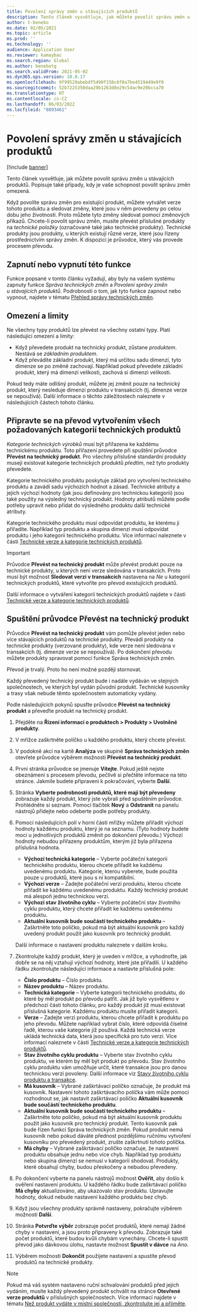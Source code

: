 ```yaml
---
title: Povolení správy změn u stávajících produktů
description: Tento článek vysvětluje, jak můžete povolit správu změn u stávajících produktů. Popisuje také případy, kdy je vaše schopnost povolit správu změn omezená.
author: t-benebo
ms.date: 02/05/2021
ms.topic: article
ms.prod: ''
ms.technology: ''
audience: Application User
ms.reviewer: kamaybac
ms.search.region: Global
ms.author: benebotg
ms.search.validFrom: 2021-05-02
ms.dyn365.ops.version: 10.0.17
ms.openlocfilehash: 9f99529abebdf5490f158c6f0a7be4519449e9f0
ms.sourcegitcommit: 52b7225350daa29b1263d8e29c54ac9e20bcca70
ms.translationtype: HT
ms.contentlocale: cs-CZ
ms.lasthandoff: 06/03/2022
ms.locfileid: "8893461"
---
```

# <a name="enable-change-management-on-existing-products"></a>Povolení správy změn u stávajících produktů

[!include [banner](../../includes/banner.md)]

Tento článek vysvětluje, jak můžete povolit správu změn u stávajících produktů. Popisuje také případy, kdy je vaše schopnost povolit správu změn omezená.

Když povolíte správu změn pro existující produkt, můžete vytvářet verze tohoto produktu a sledovat změny, které jsou v něm provedeny po celou dobu jeho životnosti. Proto můžete tyto změny sledovat pomocí změnových příkazů. Chcete-li povolit správu změn, musíte převést příslušné produkty na *technické položky* (označované také jako technické produkty). Technické produkty jsou produkty, u kterých existují různé verze, které jsou řízeny prostřednictvím správy změn. K dispozici je průvodce, který vás provede procesem převodu.

## <a name="turn-this-feature-on-or-off"></a>Zapnutí nebo vypnutí této funkce

Funkce popsané v tomto článku vyžadují, aby byly na vašem systému zapnuty funkce *Správa technických změn* a *Povolení správy změn u stávajících produktů*. Podrobnosti o tom, jak tyto funkce zapnout nebo vypnout, najdete v tématu [Přehled správy technických změn](product-engineering-overview.md).

## <a name="restrictions-and-limitations"></a>Omezení a limity

Ne všechny typy produktů lze převést na všechny ostatní typy. Platí následující omezení a limity:

- Když převedete produkt na technický produkt, zůstane *produktem*. Nestává se *základním produktem*.
- Když převádíte základní produkt, který má určitou sadu dimenzí, tyto dimenze se po změně zachovají. Například pokud převedete základní produkt, který má dimenzi velikosti, zachová si dimenzi velikosti.

Pokud tedy máte odlišný produkt, můžete jej změnit pouze na technický produkt, který nesleduje dimenzi produktu v transakcích (tj. dimenze verze se nepoužívá). Další informace o těchto záležitostech naleznete v následujících částech tohoto článku.

## <a name="prepare-for-conversion-by-creating-all-required-engineering-product-categories"></a>Připravte se na převod vytvořením všech požadovaných kategorií technických produktů

*Kategorie technických výrobků* musí být přiřazena ke každému technickému produktu. Toto přiřazení provedete při spuštění průvodce **Převést na technický produkt**. Pro všechny příslušné standardní produkty musejí existovat kategorie technických produktů *předtím*, než tyto produkty převedete.

Kategorie technického produktu poskytuje základ pro vytvoření technického produktu a zavádí sadu výchozích hodnot a zásad. Technické atributy a jejich výchozí hodnoty (jak jsou definovány pro technickou kategorii) jsou také použity na výsledný technický produkt. Hodnoty atributů můžete podle potřeby upravit nebo přidat do výsledného produktu další technické atributy.

Kategorie technického produktu musí odpovídat produktu, ke kterému ji přiřadíte. Například typ produktu a skupina dimenzí musí odpovídat produktu i jeho kategorii technického produktu. Více informací naleznete v části [Technické verze a kategorie technických produktů](engineering-versions-product-category.md).

> [!IMPORTANT]
> Průvodce **Převést na technický produkt** může převést produkt pouze na technické produkty, u kterých není verze sledována v transakcích. Proto musí být možnost **Sledovat verzi v transakcích** nastavena na *Ne* u kategorií technických produktů, které vytvoříte pro převod existujících produktů.

Další informace o vytváření kategorií technických produktů najdete v části [Technické verze a kategorie technických produktů](engineering-versions-product-category.md).

## <a name="run-the-convert-to-engineering-product-wizard"></a>Spuštění průvodce Převést na technický produkt

Průvodce **Převést na technický produkt** vám pomůže převést jeden nebo více stávajících produktů na technické produkty. Převádí produkty na technické produkty (verzované produkty), kde verze není sledována v transakcích (tj. dimenze verze se nepoužívá). Po dokončení převodu můžete produkty spravovat pomocí funkce Správa technických změn.

Převod je trvalý. Proto ho není možné později stornovat. 

Každý převedený technický produkt bude i nadále vydáván ve stejných společnostech, ve kterých byl vydán původní produkt. Technické kusovníky a trasy však nebude těmto společnostem automaticky vydány.

Podle následujících pokynů spusťte průvodce **Převést na technický produkt** a převeďte produkt na technický produkt.

1. Přejděte na **Řízení informací o produktech \> Produkty \> Uvolněné produkty**.
1. V mřížce zaškrtněte políčko u každého produktu, který chcete převést.
1. V podokně akcí na kartě **Analýza** ve skupině **Správa technických změn** otevřete průvodce výběrem možnosti **Převést na technický produkt**.
1. První stránka průvodce se jmenuje **Vítejte**. Pokud ještě nejste obeznámeni s procesem převodu, pečlivě si přečtěte informace na této stránce. Jakmile budete připraveni k pokračování, vyberte **Další**.
1. Stránka **Vyberte podrobnosti produktů, které mají být převedeny** zobrazuje každý produkt, který jste vybrali před spuštěním průvodce. Prohlédněte si seznam. Pomocí tlačítek **Nový** a **Odstranit** na panelu nástrojů přidejte nebo odeberte podle potřeby produkty.
1. Pomocí následujících polí v horní části mřížky můžete přiřadit výchozí hodnoty každému produktu, který je na seznamu. (Tyto hodnoty budete moci u jednotlivých produktů změnit po dokončení převodu.) Výchozí hodnoty nebudou přiřazeny produktům, kterým již byla přiřazena příslušná hodnota.

    - **Výchozí technická kategorie** – Vyberte počáteční kategorii technického produktu, kterou chcete přiřadit ke každému uvedenému produktu. Kategorie, kterou vyberete, bude použita pouze u produktů, které jsou s ní kompatibilní.
    - **Výchozí verze** – Zadejte počáteční verzi produktu, kterou chcete přiřadit ke každému uvedenému produktu. Každý technický produkt má alespoň jednu technickou verzi.
    - **Výchozí stav životního cyklu** – Vyberte počáteční stav životního cyklu produktu, který chcete přiřadit ke každému uvedenému produktu.
    - **Aktuální kusovník bude součástí technického produktu** – Zaškrtněte toto políčko, pokud má být aktuální kusovník pro každý uvedený produkt použit jako kusovník pro technický produkt.

    Další informace o nastavení produktu naleznete v dalším kroku.

1. Zkontrolujte každý produkt, který je uveden v mřížce, a vyhodnoťte, jak dobře se na něj vztahují výchozí hodnoty, které jste přiřadili. U každého řádku zkontrolujte následující informace a nastavte příslušná pole:

    - **Číslo produktu** – Číslo produktu.
    - **Název produktu** – Název produktu.
    - **Technická kategorie** – Vyberte kategorii technického produktu, do které by měl produkt po převodu patřit. Jak již bylo vysvětleno v předchozí části tohoto článku, pro každý produkt již musí existovat příslušná kategorie. Každému produktu musíte přiřadit kategorii.
    - **Verze** – Zadejte verzi produktu, kterou chcete přiřadit k produktu po jeho převodu. Můžete například vybrat číslo, které odpovídá číselné řadě, kterou vaše kategorie již používá. Každá technická verze ukládá technická data, která jsou specifická pro tuto verzi. Více informací naleznete v části [Technické verze a kategorie technických produktů](engineering-versions-product-category.md).
    - **Stav životního cyklu produktu** – Vyberte stav životního cyklu produktu, ve kterém by měl být produkt po převodu. Stav životního cyklu produktu vám umožňuje určit, které transakce jsou pro danou technickou verzi povoleny. Další informace viz [Stavy životního cyklu produktu a transakce](product-lifecycle-state-transactions.md).
    - **Má kusovník** – Vybrané zaškrtávací políčko označuje, že produkt má kusovník. Nastavení tohoto zaškrtávacího políčka vám může pomoci rozhodnout se, jak nastavit zaškrtávací políčko **Aktuální kusovník bude součástí technického produktu**.
    - **Aktuální kusovník bude součástí technického produktu** – Zaškrtněte toto políčko, pokud má být aktuální kusovník produktu použit jako kusovník pro technický produkt. Tento kusovník pak bude řízen funkcí Správa technických změn. Pokud produkt nemá kusovník nebo pokud dáváte přednost pozdějšímu ručnímu vytvoření kusovníku pro převedený produkt, zrušte zaškrtnutí tohoto políčka.
    - **Má chyby** – Vybrané zaškrtávací políčko označuje, že nastavení produktu obsahuje jednu nebo více chyb. Například typ produktu nebo skupina dimenzí se nemusí v kategorii shodovat. Produkty, které obsahují chyby, budou přeskočeny a nebudou převedeny.

1. Po dokončení vyberte na panelu nástrojů možnost **Ověřit**, aby došlo k ověření nastavení produktu. U každého řádku bude zaškrtávací políčko **Má chyby** aktualizováno, aby ukazovalo stav produktu. Upravujte hodnoty, dokud nebude nastavení každého produktu bez chyb.
1. Když jsou všechny produkty správně nastaveny, pokračujte výběrem možnosti **Další**.
1. Stránka **Potvrďte výběr** zobrazuje počet produktů, které nemají žádné chyby v nastavení, a jsou proto připraveny k převodu. Zobrazuje také počet produktů, které budou kvůli chybám vynechány. Chcete-li spustit převod jako dávkovou úlohu, nastavte možnost **Spustit v dávce** na *Ano*.
1. Výběrem možnosti **Dokončit** použijete nastavení a spustíte převod produktů na technické produkty.

> [!NOTE]
> Pokud má váš systém nastaveno ruční schvalování produktů před jejich vydáním, musíte každý převedený produkt schválit na stránce **Otevřené verze produktů** v příslušných společnostech. Více informací najdete v tématu [Než produkt vydáte v místní společnosti, zkontrolujte jej a přijměte](engineering-scenarios.md#accept).
